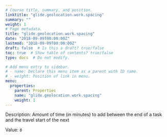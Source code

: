 ```yaml
---
# Course title, summary, and position.
linktitle: "glide.geolocation.work.spacing"
summary: ""
weight: 1
# Page metadata.
title: "glide.geolocation.work.spacing"
date: "2018-09-09T00:00:00Z"
lastmod: "2018-09-09T00:00:00Z"
draft: false  # Is this a draft? true/false
toc: true  # Show table of contents? true/false
type: docs  # Do not modify.

# Add menu entry to sidebar.
# - name: Declare this menu item as a parent with ID name.
# - weight: Position of link in menu.
menu:
  properties:
    parent: Properties
    name: "glide.geolocation.work.spacing"
    weight: 1
---
```


Description: Amount of time (in minutes) to add between the end of a task and the travel start of the next


Value: `0`